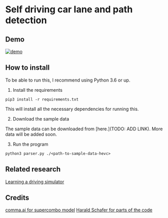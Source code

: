Self driving car lane and path detection
=========================================
## Demo
[![demo](http://img.youtube.com/vi/UFQQbTYH9hI/0.jpg)](http://www.youtube.com/watch?v=UFQQbTYH9hI "Learning a self driving car")

## How to install

To be able to run this, I recommend using Python 3.6 or up.

1. Install the requirements 

```
pip3 install -r requirements.txt
```
This will install all the necessary dependencies for running this. 

2. Download the sample data

The sample data can be downloaded from [here.](TODO: ADD LINK). More data will be added soon. 

3. Run the program

``` 
python3 parser.py ./<path-to-sample-data-hevc> 
```



## Related research

[Learning a driving simulator](https://arxiv.org/abs/1608.01230)

## Credits

[comma.ai for supercombo model](https://github.com/commaai/openpilot/blob/master/models/supercombo.keras)
[Harald Schafer for parts of the code](https://github.com/haraldschafer)


